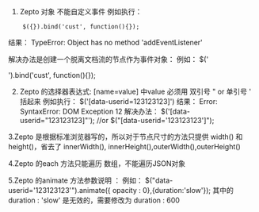 1. Zepto 对象 不能自定义事件
  例如执行：
```
    $({}).bind('cust', function(){});                             
``` 
  结果： 
    TypeError: Object has no method 'addEventListener'
  
  解决办法是创建一个脱离文档流的节点作为事件对象：
  例如： 
    $('<div>').bind('cust', function(){});

2. Zepto 的选择器表达式: [name=value]  中value 必须用 双引号 "  or 单引号 ' 括起来
  例如执行：
    $('[data-userid=123123123]')
  结果：
    Error: SyntaxError: DOM Exception 12
  解决办法： 
    $('[data-userid="123123123]"');
    //or
    $("[data-userid='123123123']");

3.Zepto 是根据标准浏览器写的，所以对于节点尺寸的方法只提供 width() 和 height()，省去了 innerWidth(), innerHeight(),outerWidth(),outerHeight()

4.Zepto 的each 方法只能遍历 数组，不能遍历JSON对象

5.Zepto 的animate 方法参数说明 ：
例如：
    $("data-userid='123123123'").animate({ opacity : 0},{duration:'slow'});
其中的duration : 'slow' 是无效的，需要修改为 duration : 600
